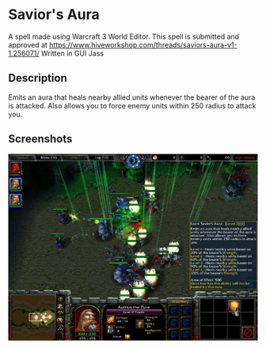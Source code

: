 # Savior's Aura
A spell made using Warcraft 3 World Editor. This spell is submitted and approved at https://www.hiveworkshop.com/threads/saviors-aura-v1-1.256071/ Written in GUI Jass

## Description
Emits an aura that heals nearby allied units whenever the bearer of the aura is attacked. Also allows you to force enemy units within 250 radius to attack you.

## Screenshots
![alt text](https://github.com/mebestaca/Savior-s-Aura/blob/main/Screenshot/Saviors%20Aura.jpg?raw=true)
